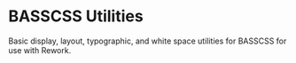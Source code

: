 # BASSCSS Utilities

Basic display, layout, typographic, and white space utilities for BASSCSS for use with Rework.


